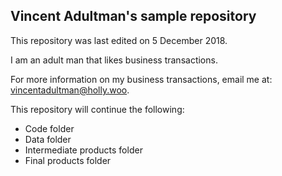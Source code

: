## Vincent Adultman's sample repository

This repository was last edited on 5 December 2018.

I am an adult man that likes business transactions.

For more information on my business transactions, email me at: vincentadultman@holly.woo.

This repository will continue the following: 
- Code folder
- Data folder
- Intermediate products folder
- Final products folder

